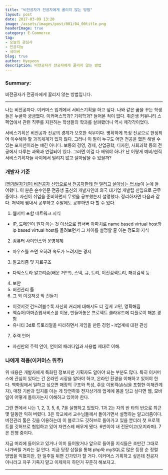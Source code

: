 ```yaml
---
title: "비전공자가 전공자에게 꿀리지 않는 방법"
layout: post
date: 2017-03-09 13:20
image: /assets/images/post/001/04_00title.png
headerImage: true
category: E-Commerce
tag:
- 오늘의 관심사
- 인공지능
- 네이버
blog: true
author: Hyeyeon
description: 비전공자가 전공자에게 꿀리지 않는 방법
---
```


### Summary:

비전공자가 전공자에게 꿀리지 않는 방법입니다.

---

나는 비전공자다. 이커머스 업계에서 서비스기획을 하고 싶다. 나와 같은 꿈을 꾸는 학생들은 누굴까 궁금했다. 이커머스학과? 기획학과? 들어본 적이 없다. 취준생 커뮤니티 스펙업에서 관련 직무를 지원하는 학생들의 학과를 살펴봤더니 역시 제각각이었다.

서비스기획은 비전공과 전공의 경계가 모호한 직무이다. 명확하게 특정 전공으로 한정되어 이수해야 할 과목체계가 있지 않다. 그러나 이 말이 누구도 어떤 전공을 했든 해낼 수 있는 포지션이라는 얘긴 아니다. 보통의 경영, 경제, 산업공학, 디자인, 사회과학 등의 전공에서 다루는 과목과 연결되어 있다. 그러면 이걸 다 배워야 하나? 난 어떻게 예비/현직 서비스기획자들 사이에서 밀리지 않고 살아남을 수 있을까?

### 개발자 기준

[[웹개발자기준] 비전공자 신입으로서 전공자한테 안 밀리고 살아남는 법.tip](http://okky.kr/article/372485)이 눈에 들어왔다. 이 분은 순수인문 전공생 출신의 개발자인데 외국 대기업 개발팁 신입으로 근무 중이다. 자신이 취업을 준비하면서 무엇을 공부했는지 설명했다. 정리하자면 다음과 같다. 저녁에 짬내서 공부하고 주말에도 공부하면 다 할 수 있다.

1. 웹서버 포함 네트워크 지식
  - IP, 도메인이 뭔지 아는 것 이상으로 웹서버 아파치로 name based virtual host와 ip based virtual host를 돌려보면서 그 차이를 설명할 줄 아는 정도의 지식
2. 컴퓨터 사이언스와 운영체제
  - 마우스를 쓰면 오히려 속도가 느려지는 경지
3. 알고리즘 및 자료구조
  - 다익스트라 알고리즘(배운 거!!!!), 스택, 큐, 트리, 이진검색트리, 해쉬검색 등
4. 보안
5. 버전관리 툴
6. 그 외 이것저것 막 건들기
  - 이것저것 건드려볼수록 자신의 커리에 대해서도 더 깊게 고민, 명확해짐
  - 액슈어/아마존웹서비스를 이용, 만들어놓은 프로젝트 클라우드에 디플로이 해본 경험
  - 유니티 3d로 튜토리얼을 따라하면서 게임을 만든 경험 - it업계에 대한 관심
7. 주력 언어
  - 자신만의 주력 언어, 언어의 패러다임과 사용법 제대로 이해.

### 나에게 적용(이커머스 위주)

위 내용은 개발자에게 특화된 정보지만 기획자도 알아야 되는 부분도 많다. 특히 이커머스에 관심이 있다는 건 온라인 시장을 알아야 하고, 온라인 환경을 이해하고 있어야 한다. 백화점에서 일하고 싶으면 매장의 구조와 특성, 주요 이용객(손님을 포함한 이해관계자), 매장 기반과 입지를 아는 게 당연하듯 전자상거래 업계에 몸을 담고 싶다면 웹, 모바일이 어떻게 돌아가는지 이해하고 있어야 한다.

그런 면에서 나는 1, 2, 3, 5, 6, 7을 실행하고 있었다. 1과 2는 자의 반 타의 반으로 최근 몇 달동안 익혀 버렸다. 3은 학교에서 교수님들께서 돌아가면서 설명하는 알고리즘이다. 버전관리 툴은 깃을 이용하는데 이 블로그도 깃허브로 돌아가고 있을 뿐더러 첫 프로젝트를 깃허브로 협업하고 있어 자연스레 배우게 됐다. 6번이야 내 전문이고(오지라퍼). 7은 진행 중이다.

지금 머리에 들어오고 있거나 이미 들어왔거나 앞으로 들어올 지식들은 조만간 그대로 나가버릴 거라는 걸 안다. 지금 당장 삽질을 통해 php와 mySQL로 많은 등장 순 정렬 방법을 익혔지만, 한 일주일 뒤면 긴가민가 할 거다. 이커머스 기획하고 싶은데 전공자 아니라고 자꾸 기죽지 말고 이제까지 하던거 꾸준히 해보자고.

---

